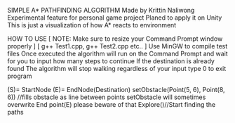 SIMPLE A* PATHFINDING ALGORITHM 
Made by Krittin Naliwong
Experimental feature for personal game project
Planed to apply it on Unity
This is just a visualization of how A* reacts to environment 

HOW TO USE
[ NOTE: Make sure to resize your Command Prompt window properly ]
[	g++ Test1.cpp, g++ Test2.cpp etc..			]
Use MinGW to compile test files
Once executed the algorithm will run on the Command Prompt
and wait for you to input how many steps to continue 
If the destination is already found
The algorithm will stop walking regardless of your input
type 0 to exit program

(S)= StartNode
(E)= EndNode(Destination)
setObstacle(Point(5, 6), Point(8, 6)) //fills obstacle as line between points
setObstacle will sometimes overwrite End point(E) please beware of that
Explore()//Start finding the paths
